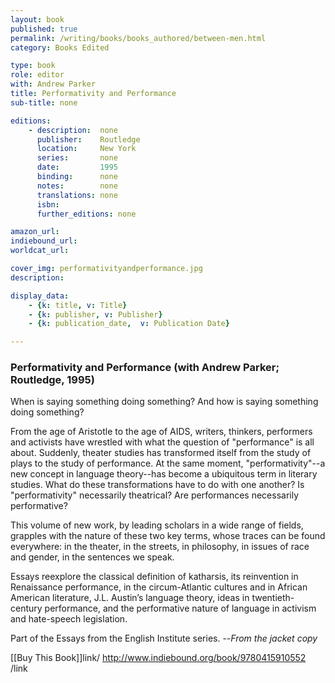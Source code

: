 ```yaml
---
layout: book
published: true
permalink: /writing/books/books_authored/between-men.html
category: Books Edited

type: book
role: editor
with: Andrew Parker
title: Performativity and Performance
sub-title: none

editions:
    - description:  none
      publisher:    Routledge
      location:     New York
      series:       none
      date:         1995
      binding:      none
      notes:        none
      translations: none
      isbn: 
      further_editions: none

amazon_url:
indiebound_url:
worldcat_url:

cover_img: performativityandperformance.jpg
description:

display_data:
    - {k: title, v: Title}
    - {k: publisher, v: Publisher}
    - {k: publication_date,  v: Publication Date}

---
```


### Performativity and Performance (with Andrew Parker; Routledge, 1995)

When is saying something doing something? And how is saying something doing something?

From the age of Aristotle to the age of AIDS, writers, thinkers, performers and activists have wrestled with what the question of "performance" is all about.  Suddenly, theater studies has transformed itself from the study of plays to the study of performance. At the same moment, "performativity"--a new concept in language theory--has become a ubiquitous term in literary studies. What do these transformations have to do with one another? Is "performativity" necessarily theatrical? Are performances necessarily performative?

This volume of new work, by leading scholars in a wide range of fields, grapples with the nature of these two key terms, whose traces can be found everywhere: in the theater, in the streets, in philosophy, in issues of race and gender, in the sentences we speak.

Essays reexplore the classical definition of katharsis, its reinvention in Renaissance performance, in the circum-Atlantic cultures and in African American literature, J.L. Austin’s language theory, ideas in twentieth-century performance, and the performative nature of language in activism and hate-speech legislation. 

Part of the Essays from the English Institute series. --<i>From the jacket copy</i>

[[Buy This Book]]link/ http://www.indiebound.org/book/9780415910552 /link
